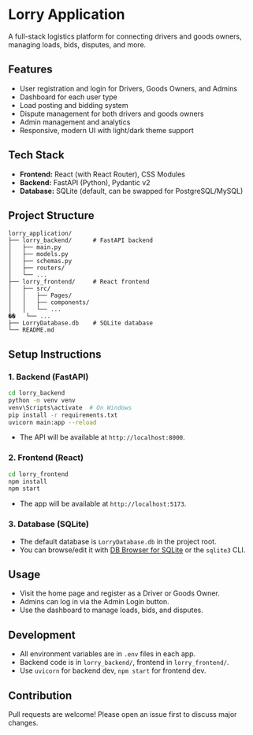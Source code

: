 # Lorry Application

A full-stack logistics platform for connecting drivers and goods owners, managing loads, bids, disputes, and more.

## Features
- User registration and login for Drivers, Goods Owners, and Admins
- Dashboard for each user type
- Load posting and bidding system
- Dispute management for both drivers and goods owners
- Admin management and analytics
- Responsive, modern UI with light/dark theme support

## Tech Stack
- **Frontend:** React (with React Router), CSS Modules
- **Backend:** FastAPI (Python), Pydantic v2
- **Database:** SQLite (default, can be swapped for PostgreSQL/MySQL)

## Project Structure
```
lorry_application/
├── lorry_backend/      # FastAPI backend
│   ├── main.py
│   ├── models.py
│   ├── schemas.py
│   ├── routers/
│   └── ...
├── lorry_frontend/     # React frontend
│   ├── src/
│   │   ├── Pages/
│   │   ├── components/
│   │   └── ...
��   └── ...
├── LorryDatabase.db    # SQLite database
└── README.md
```

## Setup Instructions

### 1. Backend (FastAPI)
```sh
cd lorry_backend
python -m venv venv
venv\Scripts\activate  # On Windows
pip install -r requirements.txt
uvicorn main:app --reload
```
- The API will be available at `http://localhost:8000`.

### 2. Frontend (React)
```sh
cd lorry_frontend
npm install
npm start
```
- The app will be available at `http://localhost:5173`.

### 3. Database (SQLite)
- The default database is `LorryDatabase.db` in the project root.
- You can browse/edit it with [DB Browser for SQLite](https://sqlitebrowser.org/) or the `sqlite3` CLI.

## Usage
- Visit the home page and register as a Driver or Goods Owner.
- Admins can log in via the Admin Login button.
- Use the dashboard to manage loads, bids, and disputes.

## Development
- All environment variables are in `.env` files in each app.
- Backend code is in `lorry_backend/`, frontend in `lorry_frontend/`.
- Use `uvicorn` for backend dev, `npm start` for frontend dev.

## Contribution
Pull requests are welcome! Please open an issue first to discuss major changes.

